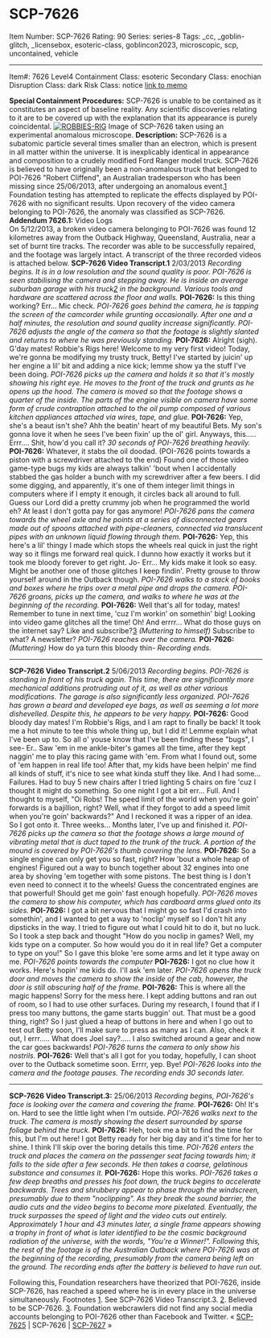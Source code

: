 # SCP-7626
Item Number: SCP-7626
Rating: 90
Series: series-8
Tags: _cc, _goblin-glitch, _licensebox, esoteric-class, goblincon2023, microscopic, scp, uncontained, vehicle

---

Item#: 7626
Level4
Containment Class:
esoteric
Secondary Class:
enochian
Disruption Class:
dark
Risk Class:
notice
[link to memo](/classification-committee-memo)  

  
**Special Containment Procedures:** SCP-7626 is unable to be contained as it constitutes an aspect of baseline reality. Any scientific discoveries relating to it are to be covered up with the explanation that its appearance is purely coincidental.
[![ROBBIES-RIG](https://scp-wiki.wdfiles.com/local--resized-images/scp-7626/ROBBIES-RIG/medium.jpg)](https://scp-wiki.wdfiles.com/local--files/scp-7626/ROBBIES-RIG)
Image of SCP-7626 taken using an experimental anomalous microscope.
**Description:** SCP-7626 is a subatomic particle several times smaller than an electron, which is present in all matter within the universe. It is inexplicably identical in appearance and composition to a crudely modified Ford Ranger model truck.
SCP-7626 is believed to have originally been a non-anomalous truck that belonged to POI-7626 "Robert Cliffend", an Australian tradesperson who has been missing since 25/06/2013, after undergoing an anomalous event.[1](javascript:;) Foundation testing has attempted to replicate the effects displayed by POI-7626 with no significant results.
Upon recovery of the video camera belonging to POI-7626, the anomaly was classified as SCP-7626.
**Addendum 7626.1:** Video Logs  
On 5/12/2013, a broken video camera belonging to POI-7626 was found 12 kilometres away from the Outback Highway, Queensland, Australia, near a set of burnt tire tracks. The recorder was able to be successfully repaired, and the footage was largely intact. A transcript of the three recorded videos is attached below.
**SCP-7626 Video Transcript.1** 2/03/2013
_Recording begins. It is in a low resolution and the sound quality is poor. POI-7626 is seen stabilising the camera and stepping away. He is inside an average suburban garage with his truck[2](javascript:;) in the background. Various tools and hardware are scattered across the floor and walls._
**POI-7626:** Is this thing working? Err… Mic check.
_POI-7626 goes behind the camera, he is tapping the screen of the camcorder while grunting occasionally. After one and a half minutes, the resolution and sound quality increase significantly. POI-7626 adjusts the angle of the camera so that the footage is slightly slanted and returns to where he was previously standing._
**POI-7626:** Alright (sigh). G'day mates! Robbie's Rigs here! Welcome to my very first video! Today, we're gonna be modifying my trusty truck, Betty! I've started by juicin' up her engine a lil' bit and adding a nice kick; lemme show ya the stuff I've been doing.
_POI-7626 picks up the camera and holds it so that it's mostly showing his right eye. He moves to the front of the truck and grunts as he opens up the hood. The camera is moved so that the footage shows a quarter of the inside. The parts of the engine visible on camera have some form of crude contraption attached to the oil pump composed of various kitchen appliances attached via wires, tape, and glue._
**POI-7626:** Yep, she's a beaut isn't she? Ahh the beatin' heart of my beautiful Bets. My son's gonna love it when he sees I've been fixin' up the ol' girl. Anyways, this….. Errr…. Shit, how'd you call it?
_30 seconds of POI-7626 breathing heavily._
**POI-7626:** Whatever, it stabs the oil doodad. (POI-7626 points towards a piston with a screwdriver attached to the end) Found one of those video game-type bugs my kids are always talkin' 'bout when I accidentally stabbed the gas holder a bunch with my screwdriver after a few beers. I did some digging, and apparently, it's one of them integer limit things in computers where if I empty it enough, it circles back all around to full. Guess our Lord did a pretty crummy job when he programmed the world eh? At least I don't gotta pay for gas anymore!
_POI-7626 pans the camera towards the wheel axle and he points at a series of disconnected gears made out of spoons attached with pipe-cleaners, connected via translucent pipes with an unknown liquid flowing through them._
**POI-7626:** Yep, this here's a lil' thingy I made which stops the wheels real quick in just the right way so it flings me forward real quick. I dunno how exactly it works but it took me bloody forever to get right. Jo- Err… My kids make it look so easy. Might be another one of those glitches I keep findin'. Pretty grouse to throw yourself around in the Outback though.
_POI-7626 walks to a stack of books and boxes where he trips over a metal pipe and drops the camera. POI-7626 groans, picks up the camera, and walks to where he was at the beginning of the recording._
**POI-7626:** Well that's all for today, mates! Remember to tune in next time, 'cuz I'm workin' on somethin' big! Looking into video game glitches all the time! Oh! And errrr… What do those guys on the internet say? Like and subscribe?[3](javascript:;) _(Muttering to himself)_ Subscribe to what? A newsletter?
_POI-7626 reaches over the camera._
**POI-7626:** _(Muttering)_ How do ya turn this bloody thin-
_Recording ends._
  

* * *
**SCP-7626 Video Transcript.2** 5/06/2013
_Recording begins. POI-7626 is standing in front of his truck again. This time, there are significantly more mechanical additions protruding out of it, as well as other various modifications. The garage is also significantly less organized. POI-7626 has grown a beard and developed eye bags, as well as seeming a lot more dishevelled. Despite this, he appears to be very happy._
**POI-7626:** Good bloody day mates! I'm Robbie's Rigs, and I am rapt to finally be back! It took me a hot minute to tee this whole thing up, but I did it! Lemme explain what I've been up to. So all o' youse know that I've been finding these "bugs", I see- Er.. Saw 'em in me ankle-biter's games all the time, after they kept naggin' me to play this racing game with 'em. From what I found out, some of 'em happen in real life too! After that, my kids have been helpin' me find all kinds of stuff, it's nice to see what kinda stuff they like. And I had some… Failures. Had to buy 5 new chairs after I tried lighting 5 chairs on fire 'cuz I thought it might do something. So one night I got a bit err… Full. And I thought to myself, "Oi Robs! The speed limit of the world when you're goin' forwards is a bajillion, right? Well, what if they forgot to add a speed limit when you're goin' backwards?" And I reckoned it was a ripper of an idea. So I got onto it. Three weeks… Months later, I've up and finished it.
_POI-7626 picks up the camera so that the footage shows a large mound of vibrating metal that is duct taped to the trunk of the truck. A portion of the mound is covered by POI-7626's thumb covering the lens._
**POI-7626:** So a single engine can only get you so fast, right? How 'bout a whole heap of engines! Figured out a way to bunch together about 32 engines into one area by shoving 'em together with some pistons. The best thing is I don't even need to connect it to the wheels! Guess the concentrated engines are that powerful! Should get me goin' fast enough hopefully.
_POI-7626 moves the camera to show his computer, which has cardboard arms glued onto its sides._
**POI-7626:** I got a bit nervous that I might go so fast I'd crash into somethin', and I wanted to get a way to 'noclip' myself so I don't hit any dipsticks in the way. I tried to figure out what I could hit to do it, but no luck. So I took a step back and thought "How do you noclip in games? Well, my kids type on a computer. So how would you do it in real life? Get a computer to type on you!" So I gave this bloke 'ere some arms and let it type away on me.
_POI-7626 points towards the computer_
**POI-7626:** I got no clue how it works. Here's hopin' me kids do. I'll ask 'em later.
_POI-7626 opens the truck door and moves the camera to show the inside of the cab, however, the door is still obscuring half of the frame._
**POI-7626:** This is where all the magic happens! Sorry for the mess here. I kept adding buttons and ran out of room, so I had to use other surfaces. During my research, I found that if I press too many buttons, the game starts buggin' out. That must be a good thing, right? So I just glued a heap of buttons in here and when I go out to test out Betty soon, I'll make sure to press as many as I can. Also, check it out, I errr….. What does Joel say?….. I also switched around a gear and now the car goes backwards!
_POI-7626 turns the camera to only show his nostrils._
**POI-7626:** Well that's all I got for you today, hopefully, I can shoot over to the Outback sometime soon. Errrr, yep. Bye!
_POI-7626 looks into the camera and the footage pauses. The recording ends 30 seconds later._
  

* * *
**SCP-7626 Video Transcript.3:** 25/06/2013
_Recording begins, POI-7626's face is looking over the camera and covering the frame._
**POI-7626:** Oh! It's on. Hard to see the little light when I'm outside.
_POI-7626 walks next to the truck. The camera is mostly showing the desert surrounded by sparse foliage behind the truck._
**POI-7626:** Heh, took me a bit to find the time for this, but I'm out here! I got Betty ready for her big day and it's time for her to shine. I think I'll skip over the boring details this time.
_POI-7626 enters the truck and places the camera on the passenger seat facing towards him; it falls to the side after a few seconds. He then takes a coarse, gelatinous substance and consumes it._
**POI-7626:** Hope this works.
_POI-7626 takes a few deep breaths and presses his foot down, the truck begins to accelerate backwards. Trees and shrubbery appear to phase through the windscreen, presumably due to them "noclipping". As they break the sound barrier, the audio cuts and the video begins to become more pixelated. Eventually, the truck surpasses the speed of light and the video cuts out entirely._
_Approximately 1 hour and 43 minutes later, a single frame appears showing a trophy in front of what is later identified to be the cosmic background radiation of the universe, with the words, "You're a Winner!". Following this, the rest of the footage is of the Australian Outback where POI-7626 was at the beginning of the recording, presumably from the camera being left on the ground._
_The recording ends after the battery is believed to have run out._
  
Following this, Foundation researchers have theorized that POI-7626, inside SCP-7626, has reached a speed where he is in every place in the universe simultaneously. 
Footnotes
[1](javascript:;). See SCP-7626 Video Transcript.3.
[2](javascript:;). Believed to be SCP-7626.
[3](javascript:;). Foundation webcrawlers did not find any social media accounts belonging to POI-7626 other than Facebook and Twitter.
« [SCP-7625](/scp-7625) | SCP-7626 | [SCP-7627](/scp-7627) »